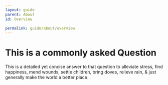 ```yaml
---
layout: guide
parent: About
id: Overview

permalink: guide/about/overview
---
```


<h1>This is a commonly asked Question </h1>

<p>This is a detailed yet concise answer to that question to alleviate stress, find happiness, mend wounds, settle children, bring doves, relieve rain, & just generally make the world a better place. </p>
